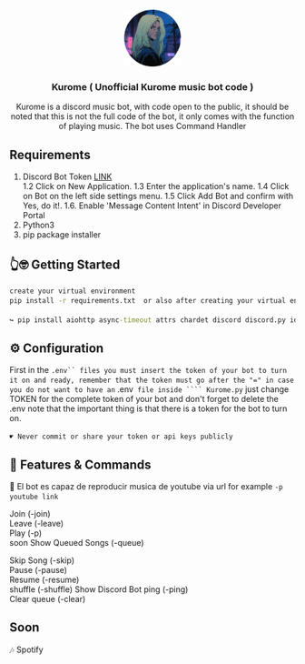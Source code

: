 <br>
<p align="center">
    <img src="./Kurome.png" alt='Logo' width=100>

<h3 align="center">Kurome ( Unofficial Kurome music bot code )</h3>

<p align="center">
    Kurome is a discord music bot, with code open to the public, it should be noted that this is not the full code of the bot, it only comes with the function of playing music. The bot uses Command Handler
</p>

<p align="center">

## Requirements
1. Discord Bot Token [LINK](https://discord.com/developers/applications)  
1.2 Click on New Application.
1.3 Enter the application's name.
1.4 Click on Bot on the left side settings menu.
1.5 Click Add Bot and confirm with Yes, do it!.
1.6. Enable 'Message Content Intent' in Discord Developer Portal   
2. Python3  
3. pip package installer  

## 👆🤓 Getting Started  
```cmd
create your virtual environment
pip install -r requirements.txt  or also after creating your virtual environment install them manually ↴ 🐼

↪ pip install aiohttp async-timeout attrs chardet discord discord.py idna multidict typing_extensions yarl youtube-dl
```
## ⚙️ Configuration
First in the ``` .env`` files you must insert the token of your bot to turn it on and ready, remember that the token must go after the "="
in case you do not want to have an ``` .env``` file inside ```` Kurome.py``` just change TOKEN for the complete token of your bot and don't forget to delete the .env
note that the important thing is that there is a token for the bot to turn on.

 ```☛ Never commit or share your token or api keys publicly ```

 ## 🐻 Features & Commands  
🎵 El bot es capaz de reproducir musica de youtube via url
for example ```-p youtube link```

Join (-join)  
Leave (-leave)  
Play (-p)  
soon Show Queued Songs (-queue)

Skip Song (-skip)  
Pause (-pause)  
Resume (-resume)   
shuffle (-shuffle)
Show Discord Bot ping (-ping)  
Clear queue (-clear)

## Soon

🎶 Spotify